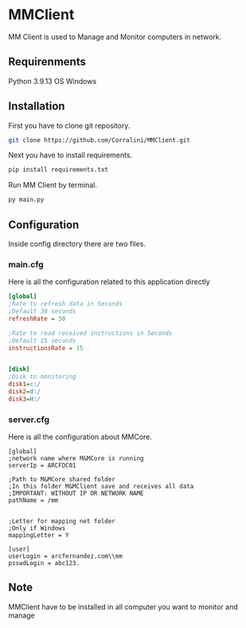 # MMClient
MM Client is used to Manage and Monitor computers in network.

## Requirenments
Python 3.9.13
OS Windows

## Installation
First you have to clone git repository.
```bash
git clone https://github.com/Corralini/MMClient.git
```
Next you have to install requirements.
```bash
pip install requirements.txt
```
Run MM Client by terminal.
```bash
py main.py
```
## Configuration
Inside config directory there are two files.

### main.cfg
Here is all the configuration related to this application directly
```cfg
[global]
;Rate to refresh data in Seconds
;Default 30 seconds
refreshRate = 30

;Rate to read received instructions in Seconds
;Default 15 seconds
instructionsRate = 15


[disk]
;Disk to monitoring
disk1=c:/
disk2=d:/
disk3=H:/
```

### server.cfg
Here is all the configuration about MMCore.

```
[global]
;network name where M&MCore is running
serverIp = ARCFDC01

;Path to M&MCore shared folder
;In this folder M&MClient save and receives all data
;IMPORTANT: WITHOUT IP OR NETWORK NAME
pathName = /mm


;Letter for mapping net folder
;Only if Windows
mappingLetter = Y

[user]
userLogin = arcfernandez.com\\mm
psswdLogin = abc123.
```

## Note
MMClient have to be installed in all computer you want to monitor and manage
